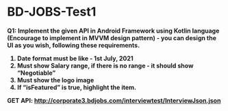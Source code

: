 # BD-JOBS-Test1

<b>Q1: Implement the given API in Android Framework using Kotlin language (Encourage to implement in MVVM design pattern) - you can design the UI as you wish, following these requirements.</p>
 
1. 	Date format must be like - 1st July, 2021
2. 	Must show Salary range, if there is no range - it should show “Negotiable”
3. 	Must show the logo image
4. 	If “isFeatured” is true, highlight the item.
 
GET API: http://corporate3.bdjobs.com/interviewtest/InterviewJson.json
